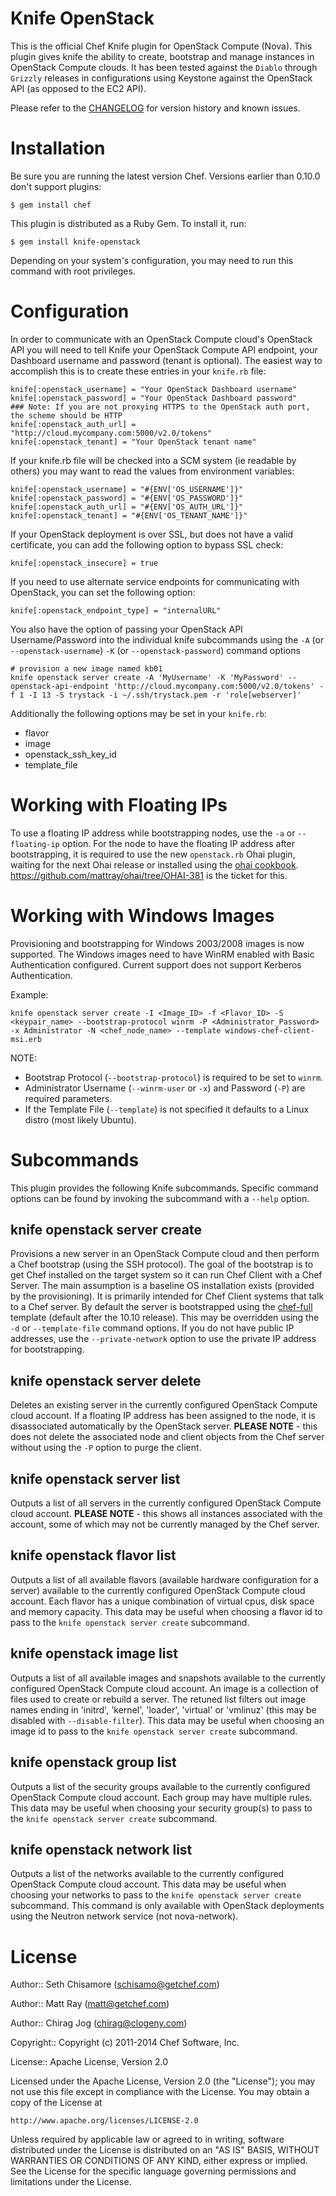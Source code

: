 Knife OpenStack
===============

This is the official Chef Knife plugin for OpenStack Compute (Nova). This plugin gives knife the ability to create, bootstrap and manage instances in OpenStack Compute clouds. It has been tested against the `Diablo` through `Grizzly` releases in configurations using Keystone against the OpenStack API (as opposed to the EC2 API).

Please refer to the [CHANGELOG](CHANGELOG.md) for version history and known issues.

# Installation #

Be sure you are running the latest version Chef. Versions earlier than 0.10.0 don't support plugins:

    $ gem install chef

This plugin is distributed as a Ruby Gem. To install it, run:

    $ gem install knife-openstack

Depending on your system's configuration, you may need to run this command with root privileges.

# Configuration #

In order to communicate with an OpenStack Compute cloud's OpenStack API you will need to tell Knife your OpenStack Compute API endpoint, your Dashboard username and password (tenant is optional). The easiest way to accomplish this is to create these entries in your `knife.rb` file:

    knife[:openstack_username] = "Your OpenStack Dashboard username"
    knife[:openstack_password] = "Your OpenStack Dashboard password"
    ### Note: If you are not proxying HTTPS to the OpenStack auth port, the scheme should be HTTP
    knife[:openstack_auth_url] = "http://cloud.mycompany.com:5000/v2.0/tokens"
    knife[:openstack_tenant] = "Your OpenStack tenant name"

If your knife.rb file will be checked into a SCM system (ie readable by others) you may want to read the values from environment variables:

    knife[:openstack_username] = "#{ENV['OS_USERNAME']}"
    knife[:openstack_password] = "#{ENV['OS_PASSWORD']}"
    knife[:openstack_auth_url] = "#{ENV['OS_AUTH_URL']}"
    knife[:openstack_tenant] = "#{ENV['OS_TENANT_NAME']}"

If your OpenStack deployment is over SSL, but does not have a valid certificate, you can add the following option to bypass SSL check:

    knife[:openstack_insecure] = true

If you need to use alternate service endpoints for communicating with OpenStack, you can set the following option:

    knife[:openstack_endpoint_type] = "internalURL"

You also have the option of passing your OpenStack API Username/Password into the individual knife subcommands using the `-A` (or `--openstack-username`) `-K` (or `--openstack-password`) command options

    # provision a new image named kb01
    knife openstack server create -A 'MyUsername' -K 'MyPassword' --openstack-api-endpoint 'http://cloud.mycompany.com:5000/v2.0/tokens' -f 1 -I 13 -S trystack -i ~/.ssh/trystack.pem -r 'role[webserver]'

Additionally the following options may be set in your `knife.rb`:

* flavor
* image
* openstack_ssh_key_id
* template_file

# Working with Floating IPs #

To use a floating IP address while bootstrapping nodes, use the `-a` or `--floating-ip` option. For the node to have the floating IP address after bootstrapping, it is required to use the new `openstack.rb` Ohai plugin, waiting for the next Ohai release or installed using the [ohai cookbook](https://github.com/opscode-cookbooks/ohai). https://github.com/mattray/ohai/tree/OHAI-381 is the ticket for this.

# Working with Windows Images #

Provisioning and bootstrapping for Windows 2003/2008 images is now supported. The Windows images need to have WinRM enabled with Basic Authentication configured. Current support does not support Kerberos Authentication.

Example:

    knife openstack server create -I <Image_ID> -f <Flavor_ID> -S <keypair_name> --bootstrap-protocol winrm -P <Administrator_Password> -x Administrator -N <chef_node_name> --template windows-chef-client-msi.erb

NOTE:
* Bootstrap Protocol (`--bootstrap-protocol`) is required to be set to `winrm`.
* Administrator Username (`--winrm-user` or `-x`) and Password (`-P`) are required parameters.
* If the Template File (`--template`) is not specified it defaults to a Linux distro (most likely Ubuntu).

# Subcommands #

This plugin provides the following Knife subcommands. Specific command options can be found by invoking the subcommand with a `--help` option.

knife openstack server create
-----------------------------

Provisions a new server in an OpenStack Compute cloud and then perform a Chef bootstrap (using the SSH protocol). The goal of the bootstrap is to get Chef installed on the target system so it can run Chef Client with a Chef Server. The main assumption is a baseline OS installation exists (provided by the provisioning). It is primarily intended for Chef Client systems that talk to a Chef server. By default the server is bootstrapped using the [chef-full](https://github.com/opscode/chef/blob/master/chef/lib/chef/knife/bootstrap/chef-full.erb) template (default after the 10.10 release). This may be overridden using the `-d` or `--template-file` command options. If you do not have public IP addresses, use the `--private-network` option to use the private IP address for bootstrapping.

knife openstack server delete
-----------------------------

Deletes an existing server in the currently configured OpenStack Compute cloud account. If a floating IP address has been assigned to the node, it is disassociated automatically by the OpenStack server. <b>PLEASE NOTE</b> - this does not delete the associated node and client objects from the Chef server without using the `-P` option to purge the client.

knife openstack server list
---------------------------

Outputs a list of all servers in the currently configured OpenStack Compute cloud account. <b>PLEASE NOTE</b> - this shows all instances associated with the account, some of which may not be currently managed by the Chef server.

knife openstack flavor list
---------------------------

Outputs a list of all available flavors (available hardware configuration for a server) available to the currently configured OpenStack Compute cloud account. Each flavor has a unique combination of virtual cpus, disk space and memory capacity. This data may be useful when choosing a flavor id to pass to the `knife openstack server create` subcommand.

knife openstack image list
--------------------------

Outputs a list of all available images and snapshots available to the currently configured OpenStack Compute cloud account. An image is a collection of files used to create or rebuild a server. The retuned list filters out image names ending in 'initrd', 'kernel', 'loader', 'virtual' or 'vmlinuz' (this may be disabled with `--disable-filter`). This data may be useful when choosing an image id to pass to the `knife openstack server create` subcommand.

knife openstack group list
--------------------

Outputs a list of the security groups available to the currently configured OpenStack Compute cloud account. Each group may have multiple rules. This data may be useful when choosing your security group(s) to pass to the `knife openstack server create` subcommand.

knife openstack network list
--------------------

Outputs a list of the networks available to the currently configured OpenStack Compute cloud account. This data may be useful when choosing your networks to pass to the `knife openstack server create` subcommand. This command is only available with OpenStack deployments using the Neutron network service (not nova-network).


# License #

Author:: Seth Chisamore (<schisamo@getchef.com>)

Author:: Matt Ray (<matt@getchef.com>)

Author:: Chirag Jog (<chirag@clogeny.com>)

Copyright:: Copyright (c) 2011-2014 Chef Software, Inc.

License:: Apache License, Version 2.0

Licensed under the Apache License, Version 2.0 (the "License");
you may not use this file except in compliance with the License.
You may obtain a copy of the License at

    http://www.apache.org/licenses/LICENSE-2.0

Unless required by applicable law or agreed to in writing, software
distributed under the License is distributed on an "AS IS" BASIS,
WITHOUT WARRANTIES OR CONDITIONS OF ANY KIND, either express or implied.
See the License for the specific language governing permissions and
limitations under the License.
